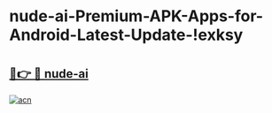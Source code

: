 # nude-ai-Premium-APK-Apps-for-Android-Latest-Update-!exksy

# <h2><a href="https://rnkygi.esa.edu.pl?title=nude-ai&ref=exksy">🔗👉 🔴 nude-ai</a></h2>

[![acn](https://github.com/user-attachments/assets/0f9c940e-d8b0-45ae-aac7-cd30a18b3e1c)](https://rnkygi.esa.edu.pl?title=nude-ai&ref=exksy)

